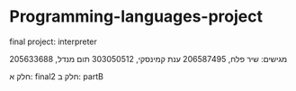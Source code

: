 # Programming-languages-project
final project: interpreter

מגישים:
שיר פלח, 206587495
ענת קמינסקי, 303050512
תום מנדל, 205633688

חלק א: final2
חלק ב: partB
